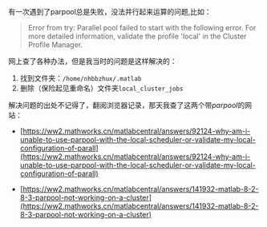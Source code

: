 有一次遇到了parpool总是失败，没法并行起来运算的问题,比如：
> Error from try: Parallel pool failed to start with the following error. For more detailed information, validate the profile 'local' in the Cluster Profile Manager. 

网上查了各种办法，但是我当时的问题是这样解决的：
1. 找到文件夹：`/home/nhbbzhux/.matlab`
2. 删除（保险起见重命名）文件夹`local_cluster_jobs`

解决问题的出处不记得了，翻阅浏览器记录，那天我查了这两个带*parpool*的网站：
- [https://ww2.mathworks.cn/matlabcentral/answers/92124-why-am-i-unable-to-use-parpool-with-the-local-scheduler-or-validate-my-local-configuration-of-parall](https://ww2.mathworks.cn/matlabcentral/answers/92124-why-am-i-unable-to-use-parpool-with-the-local-scheduler-or-validate-my-local-configuration-of-parall)

- [https://ww2.mathworks.cn/matlabcentral/answers/141932-matlab-8-2-8-3-parpool-not-working-on-a-cluster](https://ww2.mathworks.cn/matlabcentral/answers/141932-matlab-8-2-8-3-parpool-not-working-on-a-cluster)

